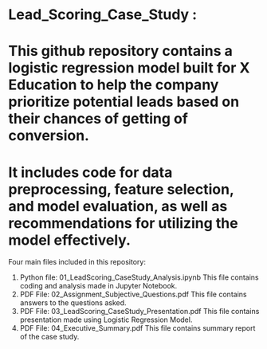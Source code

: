 # Lead_Scoring_Case_Study : 

# This github repository contains a logistic regression model built for X Education to help the company prioritize potential leads based on their chances of getting of conversion.
# It includes code for data preprocessing, feature selection, and model evaluation, as well as recommendations for utilizing the model effectively.

Four main files included in this repository:
1. Python file: 01_LeadScoring_CaseStudy_Analysis.ipynb 
   This file contains coding and analysis made in Jupyter Notebook.
2. PDF File: 02_Assignment_Subjective_Questions.pdf 
   This file contains answers to the questions asked.
3. PDF File: 03_LeadScoring_CaseStudy_Presentation.pdf
   This file contains presentation made using Logistic Regression Model.
4. PDF File: 04_Executive_Summary.pdf
   This file contains summary report of the case study.
